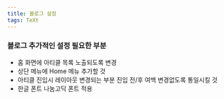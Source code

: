 ```yaml
---
title: 블로그 설정
tags: TeXt
---
```


### 블로그 추가적인 설정 필요한 부분

- 홈 화면에 아티클 목록 노출되도록 변경
- 상단 메뉴에 Home 메뉴 추가할 것
- 아티클 진입시 레이아웃 변경되는 부분 진입 전/후 여백 변경없도록 통일시킬 것
- 한글 폰트 나눔고딕 폰트 적용